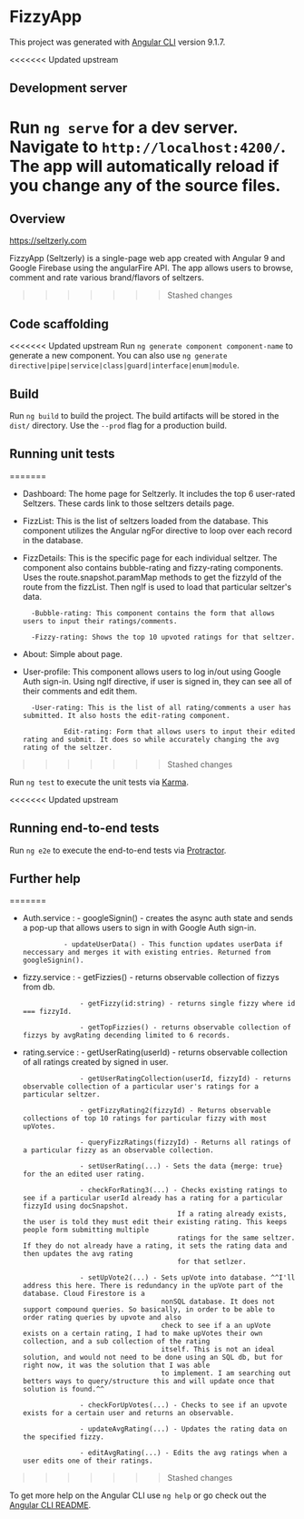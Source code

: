 # FizzyApp

This project was generated with [Angular CLI](https://github.com/angular/angular-cli) version 9.1.7.

<<<<<<< Updated upstream
## Development server

Run `ng serve` for a dev server. Navigate to `http://localhost:4200/`. The app will automatically reload if you change any of the source files.
=======
## Overview

https://seltzerly.com

FizzyApp (Seltzerly) is a single-page web app created with Angular 9 and Google Firebase using the angularFire API.
The app allows users to browse, comment and rate various brand/flavors of seltzers. 
>>>>>>> Stashed changes

## Code scaffolding

<<<<<<< Updated upstream
Run `ng generate component component-name` to generate a new component. You can also use `ng generate directive|pipe|service|class|guard|interface|enum|module`.

## Build

Run `ng build` to build the project. The build artifacts will be stored in the `dist/` directory. Use the `--prod` flag for a production build.

## Running unit tests
=======
- Dashboard: The home page for Seltzerly. It includes the top 6 user-rated Seltzers. These cards link to those seltzers details page.

- FizzList: This is the list of seltzers loaded from the database. This component utilizes the Angular ngFor directive to loop over each 
			record in the database.
			
- FizzDetails: This is the specific page for each individual seltzer. The component also contains bubble-rating and fizzy-rating components.
				Uses the route.snapshot.paramMap methods to get the fizzyId of the route from the fizzList. Then ngIf is used to load that particular
				seltzer's data.

		-Bubble-rating: This component contains the form that allows users to input their ratings/comments. 
		
		-Fizzy-rating: Shows the top 10 upvoted ratings for that seltzer. 
	
- About: Simple about page.

- User-profile: This component allows users to log in/out using Google Auth sign-in. Using ngIf directive, if user is signed in, they can see 
				all of their comments and edit them. 
				
		-User-rating: This is the list of all rating/comments a user has submitted. It also hosts the edit-rating component. 
				
				Edit-rating: Form that allows users to input their edited rating and submit. It does so while accurately changing the avg rating of the seltzer. 
				
>>>>>>> Stashed changes

Run `ng test` to execute the unit tests via [Karma](https://karma-runner.github.io).

<<<<<<< Updated upstream
## Running end-to-end tests

Run `ng e2e` to execute the end-to-end tests via [Protractor](http://www.protractortest.org/).

## Further help
=======
- Auth.service : - googleSignin() - creates the async auth state and sends a pop-up that allows users to sign in with Google Auth sign-in.

				- updateUserData() - This function updates userData if neccessary and merges it with existing entries. Returned from googleSignin().
				
				
- fizzy.service : 	- getFizzies() - returns observable collection of fizzys from db.

					- getFizzy(id:string) - returns single fizzy where id === fizzyId.
					
					- getTopFizzies() - returns observable collection of fizzys by avgRating decending limited to 6 records. 
					
- rating.service : 	- getUserRating(userId) - returns observable collection of all ratings created by signed in user.

					- getUserRatingCollection(userId, fizzyId) - returns observable collection of a particular user's ratings for a particular seltzer.
					
					- getFizzyRating2(fizzyId) - Returns observable collections of top 10 ratings for particular fizzy with most upVotes.
					
					- queryFizzRatings(fizzyId) - Returns all ratings of a particular fizzy as an observable collection.
					
					- setUserRating(...) - Sets the data {merge: true} for the an edited user rating.
					
					- checkForRating3(...) - Checks existing ratings to see if a particular userId already has a rating for a particular fizzyId using docSnapshot.
											If a rating already exists, the user is told they must edit their existing rating. This keeps people form submitting multiple
											ratings for the same seltzer. If they do not already have a rating, it sets the rating data and then updates the avg rating
											for that setlzer. 
											
					- setUpVote2(...) - Sets upVote into database. ^^I'll address this here. There is redundancy in the upVote part of the database. Cloud Firestore is a	
										nonSQL database. It does not support compound queries. So basically, in order to be able to order rating queries by upvote and also
										check to see if a an upVote exists on a certain rating, I had to make upVotes their own collection, and a sub collection of the rating 
										itself. This is not an ideal solution, and would not need to be done using an SQL db, but for right now, it was the solution that I was able
										to implement. I am searching out betters ways to query/structure this and will update once that solution is found.^^
										
					- checkForUpVotes(...) - Checks to see if an upvote exists for a certain user and returns an observable.
					
					- updateAvgRating(...) - Updates the rating data on the specified fizzy.
					
					- editAvgRating(...) - Edits the avg ratings when a user edits one of their ratings. 
					
					
			
					
>>>>>>> Stashed changes

To get more help on the Angular CLI use `ng help` or go check out the [Angular CLI README](https://github.com/angular/angular-cli/blob/master/README.md).

